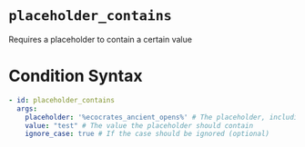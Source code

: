 # `placeholder_contains`

Requires a placeholder to contain a certain value

# Condition Syntax
```yaml
- id: placeholder_contains
  args:
    placeholder: '%ecocrates_ancient_opens%' # The placeholder, including %
    value: "test" # The value the placeholder should contain
    ignore_case: true # If the case should be ignored (optional)
```
